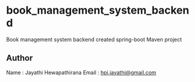 # book_management_system_backend
Book management system backend created spring-boot Maven project

## Author 
Name : Jayathi Hewapathirana
Email : hpj.jayathi@gmail.com
